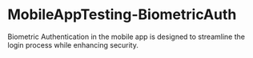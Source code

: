 # MobileAppTesting-BiometricAuth
Biometric Authentication in the mobile app is designed to streamline the login process while enhancing security.
